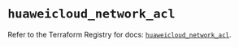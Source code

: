 # `huaweicloud_network_acl`

Refer to the Terraform Registry for docs: [`huaweicloud_network_acl`](https://registry.terraform.io/providers/huaweicloud/huaweicloud/1.71.1/docs/resources/network_acl).
